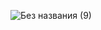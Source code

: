    ![Без названия (9)](https://github.com/user-attachments/assets/7d3697aa-030d-4abf-91c7-bacda196cd23)
